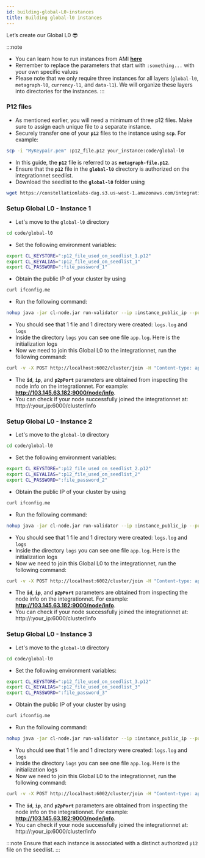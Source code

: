```yaml
---
id: building-global-L0-instances
title: Building global-l0 instances
---
```


Let’s create our Global L0 😎

:::note
- You can learn how to run instances from AMI **[here](/sdk/guides/setup-a-metagraph/base-instance/launching-instances-from-ami)**
- Remember to replace the parameters that start with `:something...` with your own specific values
- Please note that we only require three instances for all layers (`global-l0`, `metagraph-l0`, `currency-l1`, and `data-l1`). We will organize these layers into directories for the instances.
:::

### P12 files
- As mentioned earlier, you will need a minimum of three p12 files. Make sure to assign each unique file to a separate instance.
- Securely transfer one of your **`p12`** files to the instance using **`scp`**. For example:
```bash
scp -i "MyKeypair.pem" :p12_file.p12 your_instance:code/global-l0
```
- In this guide, the **`p12`** file is referred to as **`metagraph-file.p12`**.
- Ensure that the **`p12`** file in the **`global-l0`** directory is authorized on the integrationnet seedlist.
- Download the seedlist to the **`global-l0`** folder using

```bash
wget https://constellationlabs-dag.s3.us-west-1.amazonaws.com/integrationnet-seedlist
```


### Setup Global L0 - Instance 1
- Let's move to the `global-l0` directory

```bash
cd code/global-l0
```

- Set the following environment variables:

```bash
export CL_KEYSTORE=":p12_file_used_on_seedlist_1.p12"
export CL_KEYALIAS=":p12_file_used_on_seedlist_1"
export CL_PASSWORD=":file_password_1"
```

- Obtain the public IP of your cluster by using

```bash
curl ifconfig.me
```

- Run the following command:

```bash
nohup java -jar cl-node.jar run-validator --ip :instance_public_ip --public-port 6000 --p2p-port 6001 --cli-port 6002 --collateral 0 --seedlist integrationnet-seedlist -e integrationnet  > logs.log 2>&1 &
```

- You should see that 1 file and 1 directory were created: `logs.log` and `logs`
- Inside the directory `logs` you can see one file `app.log`. Here is the initialization logs
- Now we need to join this Global L0 to the integrationnet, run the following command:

```bash
curl -v -X POST http://localhost:6002/cluster/join -H "Content-type: application/json" -d '{ "id":":integrationnet_node_id", "ip": ":integrationnet_node_ip", "p2pPort": :integrationnet_node_p2p_port }'
```

- The **`id`**, **`ip`**, and **`p2pPort`** parameters are obtained from inspecting the node info on the integrationnet. For example: **http://103.145.63.182:9000/node/info**.
- You can check if your node successfully joined the integrationnet at:
http://:your_ip:6000/cluster/info 


### Setup Global L0 - Instance 2
- Let's move to the `global-l0` directory

```bash
cd code/global-l0
```

- Set the following environment variables:

```bash
export CL_KEYSTORE=":p12_file_used_on_seedlist_2.p12"
export CL_KEYALIAS=":p12_file_used_on_seedlist_2"
export CL_PASSWORD=":file_password_2"
```

- Obtain the public IP of your cluster by using

```bash
curl ifconfig.me
```

- Run the following command:

```bash
nohup java -jar cl-node.jar run-validator --ip :instance_public_ip --public-port 6000 --p2p-port 6001 --cli-port 6002 --collateral 0 --seedlist integrationnet-seedlist -e integrationnet  > logs.log 2>&1 &
```

- You should see that 1 file and 1 directory were created: `logs.log` and `logs`
- Inside the directory `logs` you can see one file `app.log`. Here is the initialization logs
- Now we need to join this Global L0 to the integrationnet, run the following command:

```bash
curl -v -X POST http://localhost:6002/cluster/join -H "Content-type: application/json" -d '{ "id":":integrationnet_node_id", "ip": ":integrationnet_node_ip", "p2pPort": :integrationnet_node_p2p_port }'
```

- The **`id`**, **`ip`**, and **`p2pPort`** parameters are obtained from inspecting the node info on the integrationnet. For example: **http://103.145.63.182:9000/node/info**.
- You can check if your node successfully joined the integrationnet at:
http://:your_ip:6000/cluster/info 

### Setup Global L0 - Instance 3
- Let's move to the `global-l0` directory

```bash
cd code/global-l0
```

- Set the following environment variables:

```bash
export CL_KEYSTORE=":p12_file_used_on_seedlist_3.p12"
export CL_KEYALIAS=":p12_file_used_on_seedlist_3"
export CL_PASSWORD=":file_password_3"
```

- Obtain the public IP of your cluster by using

```bash
curl ifconfig.me
```

- Run the following command:

```bash
nohup java -jar cl-node.jar run-validator --ip :instance_public_ip --public-port 6000 --p2p-port 6001 --cli-port 6002 --collateral 0 --seedlist integrationnet-seedlist -e integrationnet  > logs.log 2>&1 &
```

- You should see that 1 file and 1 directory were created: `logs.log` and `logs`
- Inside the directory `logs` you can see one file `app.log`. Here is the initialization logs
- Now we need to join this Global L0 to the integrationnet, run the following command:

```bash
curl -v -X POST http://localhost:6002/cluster/join -H "Content-type: application/json" -d '{ "id":":integrationnet_node_id", "ip": ":integrationnet_node_ip", "p2pPort": :integrationnet_node_p2p_port }'
```

- The **`id`**, **`ip`**, and **`p2pPort`** parameters are obtained from inspecting the node info on the integrationnet. For example: **http://103.145.63.182:9000/node/info**.
- You can check if your node successfully joined the integrationnet at:
http://:your_ip:6000/cluster/info 

:::note
 Ensure that each instance is associated with a distinct authorized `p12` file on the seedlist.
:::
